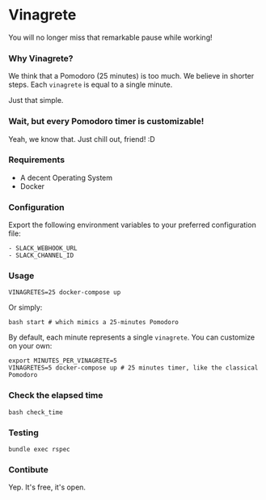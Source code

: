 # Vinagrete

You will no longer miss that remarkable pause while working!

### Why Vinagrete?

We think that a Pomodoro (25 minutes) is too much. We believe in shorter steps.
Each `vinagrete` is equal to a single minute.

Just that simple.

### Wait, but every Pomodoro timer is customizable!

Yeah, we know that. Just chill out, friend! :D

### Requirements

- A decent Operating System
- Docker

### Configuration

Export the following environment variables to your preferred configuration file:

```
- SLACK_WEBHOOK_URL
- SLACK_CHANNEL_ID
```

### Usage

```
VINAGRETES=25 docker-compose up
```

Or simply:

```
bash start # which mimics a 25-minutes Pomodoro
```

By default, each minute represents a single `vinagrete`. You can customize on
your own:

```
export MINUTES_PER_VINAGRETE=5
VINAGRETES=5 docker-compose up # 25 minutes timer, like the classical Pomodoro
```

### Check the elapsed time

```
bash check_time
```

### Testing

```
bundle exec rspec
```

### Contibute

Yep. It's free, it's open.
